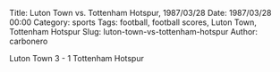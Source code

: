 Title: Luton Town vs. Tottenham Hotspur, 1987/03/28
Date: 1987/03/28 00:00
Category: sports
Tags: football, football scores, Luton Town, Tottenham Hotspur
Slug: luton-town-vs-tottenham-hotspur
Author: carbonero


Luton Town 3 - 1 Tottenham Hotspur
